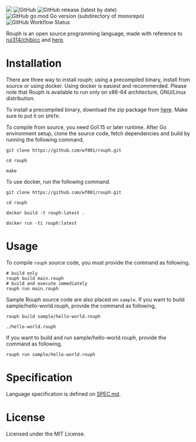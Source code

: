 ![](https://drive.google.com/uc?export=view&id=1-QlQX0ThujDRQK7eP_CeT2wTjJprkbeQ)
![GitHub](https://img.shields.io/github/license/wf001/rouph)
![GitHub release (latest by date)](https://img.shields.io/github/v/release/wf001/rouph)
![GitHub go.mod Go version (subdirectory of monorepo)](https://img.shields.io/github/go-mod/go-version/wf001/rouph?filename=src%2Frouphc%2Fgo.mod)
![GitHub Workflow Status](https://img.shields.io/github/actions/workflow/status/wf001/rouph/go.yaml?branch=main)

Rouph is an open source programming language, made with reference to [rui314/chibicc](https://github.com/rui314/chibicc/tree/reference) and [here](https://www.sigbus.info/compilerbook).

# Installation
There are three way to install rouph; using a precompiled binary, install from source or using docker. Using docker is easiest and recommended. Please note that Rouph is available to run only on x86-64 architecture, GNU/Linux distribution.

To install a precompiled binary, download the zip package from [here](https://github.com/wf001/rouph/releases/tag/v1.0.0). Make sure to put it on `$PATH`.

To compile from source, you need Go1.15 or later runtime. After Go environment setup, clone the source code, fetch dependencies and build by running the following command,

```
git clone https://github.com/wf001/rouph.git
```
```
cd rouph
```
```
make
```

To use docker, run the following command.

```
git clone https://github.com/wf001/rouph.git
```
```
cd rouph
```
```
docker build -t rouph:latest .
```
```
docker run -ti rouph:latest
```

# Usage
To compile `rouph` source code, you must provide the command as following.

```
# build only
rouph build main.rouph
# build and execute immediately
rouph run main.rouph
```
Sample Rouph source code are also placed on `sample`. If you want to build sample/hello-world.rouph, provide the command as following,

```
rouph build sample/hello-world.rouph
```
```
./hello-world.rouph
```

If you want to build and run sample/hello-world.rouph, provide the command as following,

```
rouph run sample/hello-world.rouph
```
# Specification
Language specification is defined on [SPEC.md](https://github.com/wf001/rouph/blob/main/SPEC.md).

# License
Licensed under the MIT License.

